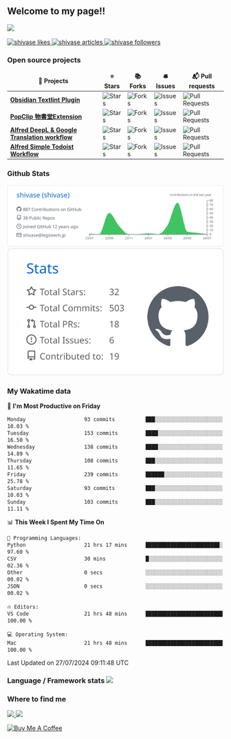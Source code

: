 
<h2>Welcome to my page!!</h2>

![](https://komarev.com/ghpvc/?username=shivase&color=red)

<p>
  <a href="https://zenn.dev/shivase">
    <img src="https://zenn.badge.nikaera.com/s/shivase/likes?style=flat-square" alt="shivase likes" />
  </a>
  <a href="https://zenn.dev/shivase/articles">
    <img src="https://zenn.badge.nikaera.com/s/shivase/articles?style=flat-square" alt="shivase articles" />
  </a>
  <a href="https://zenn.dev/shivase/followers">
    <img src="https://zenn.badge.nikaera.com/s/shivase/followers?style=flat-square" alt="shivase followers" />
  </a>
</p>

<h3>Open source projects</h3>
<table>
  <thead align="center">
    <tr border: none;>
      <td><b>🎁 Projects</b></td>
      <td><b>⭐ Stars</b></td>
      <td><b>📚 Forks</b></td>
      <td><b>🛎 Issues</b></td>
      <td><b>📬 Pull requests</b></td>
    </tr>
  </thead>
  <tbody>
    <tr>
      <td><a href="https://github.com/shivase/obsidian-textlint"><b>Obsidian Textlint Plugin</b></a></td>
      <td><img alt="Stars" src="https://img.shields.io/github/stars/shivase/obsidian-textlint?style=flat-square&labelColor=343b41"/></td>
      <td><img alt="Forks" src="https://img.shields.io/github/forks/shivase/obsidian-textlint?style=flat-square&labelColor=343b41"/></td>
      <td><img alt="Issues" src="https://img.shields.io/github/issues/shivase/obsidian-textlint?style=flat-square&labelColor=343b41"/></td>
      <td><img alt="Pull Requests" src="https://img.shields.io/github/issues-pr/shivase/obsidian-textlint?style=flat-square&labelColor=343b41"/></td>
    </tr>
    <tr>
      <td><a href="https://github.com/shivase/popclip-monokakido"><b>PopClip 物書堂Extension</b></a></td>
      <td><img alt="Stars" src="https://img.shields.io/github/stars/shivase/popclip-monokakido?style=flat-square&labelColor=343b41"/></td>
      <td><img alt="Forks" src="https://img.shields.io/github/forks/shivase/popclip-monokakido?style=flat-square&labelColor=343b41"/></td>
      <td><img alt="Issues" src="https://img.shields.io/github/issues/shivase/popclip-monokakido?style=flat-square&labelColor=343b41"/></td>
      <td><img alt="Pull Requests" src="https://img.shields.io/github/issues-pr/shivase/popclip-monokakido?style=flat-square&labelColor=343b41"/></td>
    </tr>
    <tr>
      <td><a href="https://github.com/shivase/alfred-workflow-deepl-google-translation"><b>Alfred DeepL & Google Translation workflow</b></a></td>
      <td><img alt="Stars" src="https://img.shields.io/github/stars/shivase/alfred-workflow-deepl-google-translation?style=flat-square&labelColor=343b41"/></td>
      <td><img alt="Forks" src="https://img.shields.io/github/forks/shivase/alfred-workflow-deepl-google-translation?style=flat-square&labelColor=343b41"/></td>
      <td><img alt="Issues" src="https://img.shields.io/github/issues/shivase/alfred-workflow-deepl-google-translation?style=flat-square&labelColor=343b41"/></td>
      <td><img alt="Pull Requests" src="https://img.shields.io/github/issues-pr/shivase/alfred-workflow-deepl-google-translation?style=flat-square&labelColor=343b41"/></td>
    </tr>
    <tr>
      <td><a href="https://github.com/shivase/alfred-simple-todoist"><b>Alfred Simple Todoist Workflow</b></a></td>
      <td><img alt="Stars" src="https://img.shields.io/github/stars/shivase/alfred-simple-todoist?style=flat-square&labelColor=343b41"/></td>
      <td><img alt="Forks" src="https://img.shields.io/github/forks/shivase/alfred-simple-todoist?style=flat-square&labelColor=343b41"/></td>
      <td><img alt="Issues" src="https://img.shields.io/github/issues/shivase/alfred-simple-todoist?style=flat-square&labelColor=343b41"/></td>
      <td><img alt="Pull Requests" src="https://img.shields.io/github/issues-pr/shivase/alfred-simple-todoist?style=flat-square&labelColor=343b41"/></td>
    </tr>
  </tbody>
</table>

<h3>Github Stats</h3>

![](https://raw.githubusercontent.com/shivase/profile-summary-cards/master/profile-summary-card-output/github/0-profile-details.svg)
![](https://raw.githubusercontent.com/shivase/profile-summary-cards/master/profile-summary-card-output/github/3-stats.svg)

<h3>My Wakatime data</h3>

<!--START_SECTION:waka-->
📅 **I'm Most Productive on Friday** 

```text
Monday                   93 commits          ███░░░░░░░░░░░░░░░░░░░░░░   10.03 % 
Tuesday                  153 commits         ████░░░░░░░░░░░░░░░░░░░░░   16.50 % 
Wednesday                138 commits         ████░░░░░░░░░░░░░░░░░░░░░   14.89 % 
Thursday                 108 commits         ███░░░░░░░░░░░░░░░░░░░░░░   11.65 % 
Friday                   239 commits         ██████░░░░░░░░░░░░░░░░░░░   25.78 % 
Saturday                 93 commits          ███░░░░░░░░░░░░░░░░░░░░░░   10.03 % 
Sunday                   103 commits         ███░░░░░░░░░░░░░░░░░░░░░░   11.11 % 
```


📊 **This Week I Spent My Time On** 

```text
💬 Programming Languages: 
Python                   21 hrs 17 mins      ████████████████████████░   97.60 % 
CSV                      30 mins             █░░░░░░░░░░░░░░░░░░░░░░░░   02.36 % 
Other                    0 secs              ░░░░░░░░░░░░░░░░░░░░░░░░░   00.02 % 
JSON                     0 secs              ░░░░░░░░░░░░░░░░░░░░░░░░░   00.02 % 

🔥 Editors: 
VS Code                  21 hrs 48 mins      █████████████████████████   100.00 % 

💻 Operating System: 
Mac                      21 hrs 48 mins      █████████████████████████   100.00 % 
```


 Last Updated on 27/07/2024 09:11:48 UTC
<!--END_SECTION:waka-->

<h3>Language / Framework stats
<img src="https://cr-skills-chart-widget.azurewebsites.net/api/api?username=shivase" />


<h3>Where to find me</h3>
<p>
  <a href="https://www.twitter.com/shivasek5">
    <img src="https://img.shields.io/badge/twitter-%231DA1F2.svg?&style=for-the-badge&logo=twitter&logoColor=white" height=25>
  </a>
  <a href="https://zenn.dev/shivase">
    <img src="https://img.shields.io/badge/-Zenn-03363D.svg?logo=zenn&style=flat-square" height=25>
  </a>
</p>

<p>
  <a href="https://www.buymeacoffee.com/shivase" target="_blank" rel="noreferrer nofollow">
    <img src="https://cdn.buymeacoffee.com/buttons/default-red.png" alt="Buy Me A Coffee" height="30" width="150" >
  </a>
</p>
